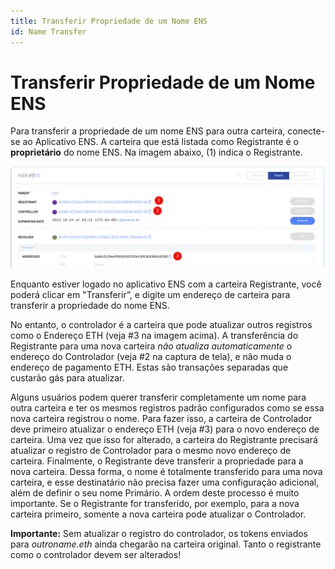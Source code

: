 ```yaml
---
title: Transferir Propriedade de um Nome ENS
id: Name Transfer
---
```


# Transferir Propriedade de um Nome ENS

Para transferir a propriedade de um nome ENS para outra carteira, conecte-se ao Aplicativo ENS. A carteira que está listada como Registrante é o **proprietário** do nome ENS. Na imagem abaixo, (1) indica o Registrante.

![Editando Registros ENS e transferindo o nome.](./img/transfer-1.png "No aplicativo gerenciador, você pode alterar o registante para transferir o nome.")

Enquanto estiver logado no aplicativo ENS com a carteira Registrante, você poderá clicar em "Transferir”, e digite um endereço de carteira para transferir a propriedade do nome ENS.

No entanto, o controlador é a carteira que pode atualizar outros registros como o Endereço ETH (veja #3 na imagem acima). A transferência do Registrante para uma nova carteira _não atualiza automaticamente_ o endereço do Controlador (veja #2 na captura de tela), e não muda o endereço de pagamento ETH. Estas são transações separadas que custarão gás para atualizar.

Alguns usuários podem querer transferir completamente um nome para outra carteira e ter os mesmos registros padrão configurados como se essa nova carteira registrou o nome. Para fazer isso, a carteira de Controlador deve primeiro atualizar o endereço ETH (veja #3) para o novo endereço de carteira. Uma vez que isso for alterado, a carteira do Registrante precisará atualizar o registro de Controlador para o mesmo novo endereço de carteira. Finalmente, o Registrante deve transferir a propriedade para a nova carteira. Dessa forma, o nome é totalmente transferido para uma nova carteira, e esse destinatário não precisa fazer uma configuração adicional, além de definir o seu nome Primário. A ordem deste processo é muito importante. Se o Registrante for transferido, por exemplo, para a nova carteira primeiro, somente a nova carteira pode atualizar o Controlador.


**Importante:** Sem atualizar o registro do controlador, os tokens enviados para _outroname.eth_ ainda chegarão na carteira original. Tanto o registrante como o controlador devem ser alterados!


<!-- ### Further Reading:

* [Setting Your Primary Name](setting-your-primary-name.md) 
-->
